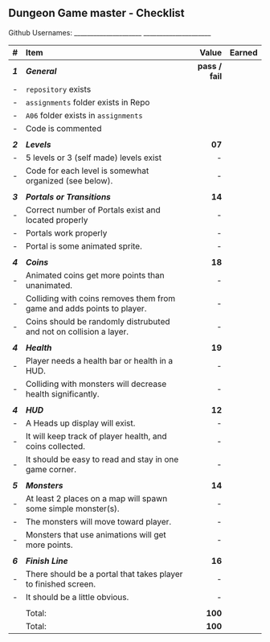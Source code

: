 ## Dungeon Game master - Checklist

Github Usernames: _____________________           _____________________

| #       | Item                                                                   | Value   | Earned |
| :------ | :--------------------------------------------------------------------- | ------: | ------ |
| ***1*** | ***General***                                                          | **pass / fail**   |        |
| -       | `repository`  exists                                                   |         |        |
| -       | `assignments` folder exists in Repo                                    |         |        |
| -       | `A06` folder exists in `assignments`                                   |         |        |
| -       | Code is commented                                                      |         |        |
|         |                                                                        |         |        |
| ***2*** | ***Levels***                                                           | **07**   |        |
| -       | 5 levels or 3 (self made) levels exist                                 | -       |        |
| -       | Code for each level is somewhat organized (see below).                 | -       |        |
|         |                                                                        |         |        |
| ***3*** | ***Portals or Transitions***                                           | **14**   |        |
| -       | Correct number of Portals exist and located properly                   | -       |        |
| -       | Portals work properly                                                  | -       |        |
| -       | Portal is some animated sprite.                                        | -       |        |
|         |                                                                        |         |        |
| ***4*** | ***Coins***                                                            | **18**   |        |
| -       | Animated coins get more points than unanimated.                        | -       |        |
| -       | Colliding with coins removes them from game and adds points to player. | -       |        |
| -       | Coins should be randomly distrubuted and not on collision a layer.     | -       |        |
|         |                                                                        |         |        |
| ***4*** | ***Health***                                                           | **19**   |        |
| -       | Player needs a health bar or health in a HUD.                          | -       |        |
| -       | Colliding with monsters will decrease health significantly.            | -      |        |
|         |                                                                        |         |        |
| ***4*** | ***HUD***                                                              | **12**   |        |
| -       | A Heads up display will exist.                                         | -       |        |
| -       | It will keep track of player health, and coins collected.              | -       |        |
| -       | It should be easy to read and stay in one game corner.                 | -       |        |
|         |                                                                        |         |        |
| ***5*** | ***Monsters***                                                         | **14**   |        |
| -       | At least 2 places on a map will spawn some simple monster(s).          | -       |        |
| -       | The monsters will move toward player.                                  | -       |        |
| -       | Monsters that use animations will get more points.                     | -       |        |
|         |                                                                        |         |        |
| ***6*** | ***Finish Line***                                                      | **16**   |        |
| -       | There should be a portal that takes player to finished screen.         | -       |        |
| -       | It should be a little obvious.                                         | -       |        |
|         |                                                                        |         |        |
|         | Total:                                                                 | **100** |        |
|         | Total:                                                                 | **100** |        |